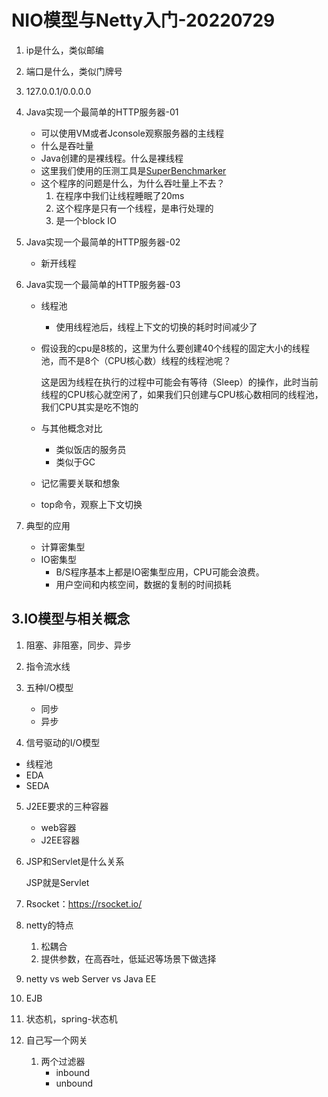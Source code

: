 # NIO模型与Netty入门-20220729

1. ip是什么，类似邮编

2. 端口是什么，类似门牌号

3. 127.0.0.1/0.0.0.0

4. Java实现一个最简单的HTTP服务器-01
   * 可以使用VM或者Jconsole观察服务器的主线程
   * 什么是吞吐量
   * Java创建的是裸线程。什么是裸线程
   * 这里我们使用的压测工具是[SuperBenchmarker](https://github.com/aliostad/SuperBenchmarker)
   * 这个程序的问题是什么，为什么吞吐量上不去？
     1. 在程序中我们让线程睡眠了20ms
     2. 这个程序是只有一个线程，是串行处理的
     3. 是一个block IO
   
5. Java实现一个最简单的HTTP服务器-02
   * 新开线程

6. Java实现一个最简单的HTTP服务器-03
   * 线程池
   
     * 使用线程池后，线程上下文的切换的耗时时间减少了
   
   * 假设我的cpu是8核的，这里为什么要创建40个线程的固定大小的线程池，而不是8个（CPU核心数）线程的线程池呢？
   
     这是因为线程在执行的过程中可能会有等待（Sleep）的操作，此时当前线程的CPU核心就空闲了，如果我们只创建与CPU核心数相同的线程池，我们CPU其实是吃不饱的
   
   * 与其他概念对比
     * 类似饭店的服务员
     * 类似于GC
   
   * 记忆需要关联和想象
   
   * top命令，观察上下文切换
   
7. 典型的应用
   * 计算密集型
   * IO密集型
     * B/S程序基本上都是IO密集型应用，CPU可能会浪费。
     * 用户空间和内核空间，数据的复制的时间损耗

## 3.IO模型与相关概念

1. 阻塞、非阻塞，同步、异步

2. 指令流水线

3. 五种I/O模型

   * 同步
   * 异步

4. 信号驱动的I/O模型

  * 线程池
  * EDA
  * SEDA

5. J2EE要求的三种容器

   * web容器
   * J2EE容器

6. JSP和Servlet是什么关系

   JSP就是Servlet

7. Rsocket：https://rsocket.io/

8. netty的特点

   1. 松耦合
   2. 提供参数，在高吞吐，低延迟等场景下做选择

9. netty vs web Server vs Java EE

10. EJB

11. 状态机，spring-状态机

12. 自己写一个网关

    1. 两个过滤器
       * inbound
       * unbound